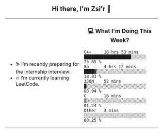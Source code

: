 <h2 align="center"> Hi there, I'm Zsi'r 👋 </h2>

<table>
    <tr>
        <td valign="center" width="50%">
            <ul>
                <li> ⛷️ I’m recently preparing for the internship interview.</li>
                <li> 🔥 I’m currently learning LeetCode.</li>
            </ul>
        </td>
       <td valign="top" width="50%">

<h3 align="center"> 💻 What I'm Doing This Week? </h3>

<!--START_SECTION:waka-->
```text
C++     16 hrs 53 mins  ███████████████████░░░░░░   75.65 % 
Go      4 hrs 12 mins   ████▓░░░░░░░░░░░░░░░░░░░░   18.81 % 
JSON    52 mins         █░░░░░░░░░░░░░░░░░░░░░░░░   03.94 % 
C       16 mins         ▒░░░░░░░░░░░░░░░░░░░░░░░░   01.24 % 
Other   3 mins          ░░░░░░░░░░░░░░░░░░░░░░░░░   00.25 % 
```
<!--END_SECTION:waka-->
</td></tr>
</table>
